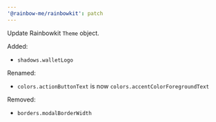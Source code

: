 ```yaml
---
'@rainbow-me/rainbowkit': patch
---
```


Update Rainbowkit `Theme` object.

Added:

- `shadows.walletLogo`

Renamed:

- `colors.actionButtonText` is now `colors.accentColorForegroundText`

Removed:

- `borders.modalBorderWidth`
